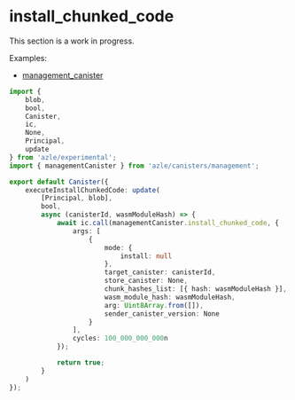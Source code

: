 # install_chunked_code

This section is a work in progress.

Examples:

-   [management_canister](https://github.com/demergent-labs/azle/tree/main/examples/management_canister)

```typescript
import {
    blob,
    bool,
    Canister,
    ic,
    None,
    Principal,
    update
} from 'azle/experimental';
import { managementCanister } from 'azle/canisters/management';

export default Canister({
    executeInstallChunkedCode: update(
        [Principal, blob],
        bool,
        async (canisterId, wasmModuleHash) => {
            await ic.call(managementCanister.install_chunked_code, {
                args: [
                    {
                        mode: {
                            install: null
                        },
                        target_canister: canisterId,
                        store_canister: None,
                        chunk_hashes_list: [{ hash: wasmModuleHash }],
                        wasm_module_hash: wasmModuleHash,
                        arg: Uint8Array.from([]),
                        sender_canister_version: None
                    }
                ],
                cycles: 100_000_000_000n
            });

            return true;
        }
    )
});
```
